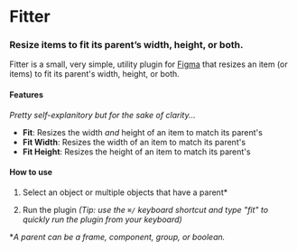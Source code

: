 # Fitter
### Resize items to fit its parent’s width, height, or both.
Fitter is a small, very simple, utility plugin for [Figma](https://www.figma.com) that resizes an item (or items) to fit its parent's width, height, or both.

#### Features
*Pretty self-explanitory but for the sake of clarity...*
* **Fit**: Resizes the width *and* height of an item to match its parent's
* **Fit Width**: Resizes the width of an item to match its parent's
* **Fit Height**: Resizes the height of an item to match its parent's

#### How to use
1. Select an object or multiple objects that have a parent*

2. Run the plugin
*(Tip: use the `⌘/` keyboard shortcut and type "fit" to quickly run the plugin from your keyboard)*

 **A parent can be a frame, component, group, or boolean.*